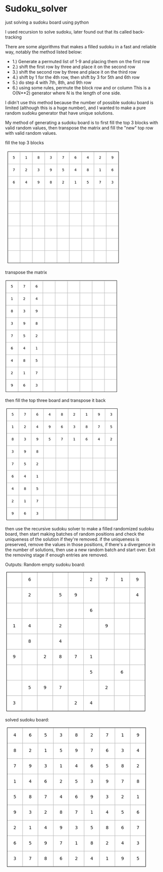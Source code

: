 # Sudoku_solver
 just solving a sudoku board using python

 I used recursion to solve sudoku, later found out that its called back-tracking

There are some algorithms that makes a filled sudoku in a fast and reliable way, 
notably the method listed below:
- 1.) Generate a permuted list of 1-9 and placing them on the first row
- 2.) shift the first row by three and place it on the second row
- 3.) shift the second row by three and place it on the third row 
- 4.) shift by 1 for the 4th row, then shift by 3 for 5th and 6th row
- 5.) do step 4 with 7th, 8th, and 9th row
- 6.) using some rules, permute the block row and or column
This is a O(N**2) generator where N is the length of one side.

I didn't use this method because the number of possible sudoku board is limited (although this is a huge number), and I wanted to make a pure random sudoku generator that have unique solutions.

My method of generating a sudoku board is to first fill the top 3 blocks with valid random values, then transpose the matrix and fill the "new" top row with valid random values.

fill the top 3 blocks

![board1](Figure_3.png)

transpose the matrix

![board2](Figure_4.png)

then fill the top three board and transpose it back

![board3](Figure_5.png)


then use the recursive sudoku solver to make a filled randomized sudoku board, then start making batches of random positions and check the uniqueness of the solution if they're removed.  if the uniqueness is preserved, remove the values in those positions, if there's a divergence in the number of solutions, then use a new random batch and start over.  Exit the removing stage if enough entries are removed.

Outputs:
Random empty sudoku board:

![empty_state](Figure_1.png)

solved sudoku board:

![solved_state](Figure_2.png)